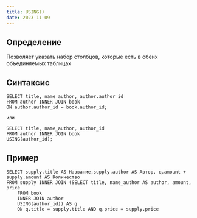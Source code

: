 ```yaml
---
title: USING()
date: 2023-11-09
---
```

## Определение 
Позволяет указать набор столбцов, которые есть в обеих объединяемых таблицах

## Синтаксис
```mysql
SELECT title, name_author, author.author_id
FROM author INNER JOIN book 
ON author.author_id = book.author_id;

или 

SELECT title, name_author, author_id 
FROM author INNER JOIN book
USING(author_id);
```

## Пример
```mysql
SELECT supply.title AS Название,supply.author AS Автор, q.amount + supply.amount AS Количество
FROM supply INNER JOIN (SELECT title, name_author AS author, amount, price
    FROM book 
    INNER JOIN author
    USING(author_id)) AS q
    ON q.title = supply.title AND q.price = supply.price
```